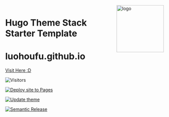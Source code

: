 <img align="right" width="150" alt="logo" src="https://user-images.githubusercontent.com/5889006/190859553-5b229b4f-c476-4cbd-928f-890f5265ca4c.png">

# Hugo Theme Stack Starter Template

# luohoufu.github.io

[Visit Here :D](https://luohoufu.github.io)

![Visitors](https://api.visitorbadge.io/api/visitors?path=https%3A%2F%2Fluohoufu.github.io&label=Visitor%20count&labelColor=%23000000&countColor=%23ff8a65&style=flat-square&labelStyle=upper)

[![Deploy site to Pages](https://github.com/luohoufu/luohoufu.github.io/actions/workflows/deploy.yml/badge.svg)](https://github.com/luohoufu/luohoufu.github.io/actions/workflows/deploy.yml)

[![Update theme](https://github.com/luohoufu/luohoufu.github.io/actions/workflows/update-theme.yml/badge.svg)](https://github.com/luohoufu/luohoufu.github.io/actions/workflows/update-theme.yml)

[![Semantic Release](https://github.com/luohoufu/luohoufu.github.io/actions/workflows/semantic-release.yml/badge.svg)](https://github.com/luohoufu/luohoufu.github.io/actions/workflows/semantic-release.yml)